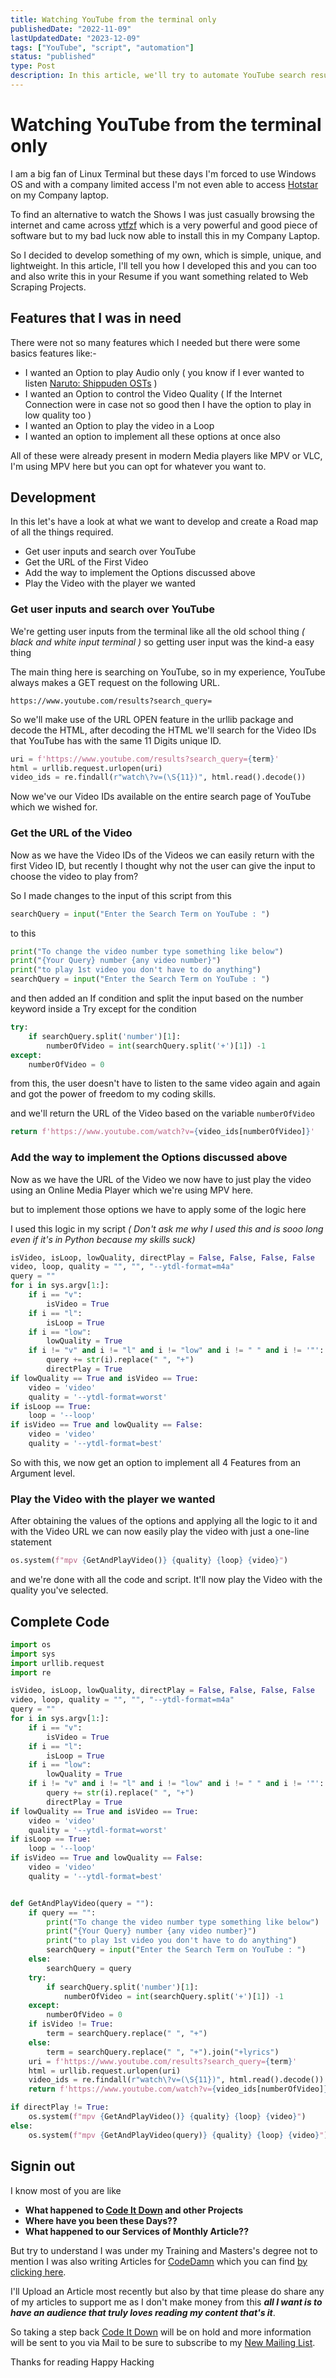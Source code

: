 ```yaml
---
title: Watching YouTube from the terminal only
publishedDate: "2022-11-09"
lastUpdatedDate: "2023-12-09"
tags: ["YouTube", "script", "automation"]
status: "published"
type: Post
description: In this article, we'll try to automate YouTube search results directly from the Terminal
---
```


# Watching YouTube from the terminal only

I am a big fan of Linux Terminal but these days I'm forced to use Windows OS and with a company limited access I'm not even able to access [Hotstar](https://www.hotstar.com/in) on my Company laptop.

To find an alternative to watch the Shows I was just casually browsing the internet and came across [ytfzf](https://github.com/pystardust/ytfzf) which is a very powerful and good piece of software but to my bad luck now able to install this in my Company Laptop.

So I decided to develop something of my own, which is simple, unique, and lightweight. In this article, I'll tell you how I developed this and you can too and also write this in your Resume if you want something related to Web Scraping Projects.

## Features that I was in need

There were not so many features which I needed but there were some basics features like:-

- I wanted an Option to play Audio only ( you know if I ever wanted to listen [Naruto: Shippuden OSTs](https://www.youtube.com/watch?v=hFxCDbiPWJk) )
- I wanted an Option to control the Video Quality ( If the Internet Connection were in case not so good then I have the option to play in low quality too )
- I wanted an Option to play the video in a Loop
- I wanted an option to implement all these options at once also

All of these were already present in modern Media players like MPV or VLC, I'm using MPV here but you can opt for whatever you want to.

## Development

In this let's have a look at what we want to develop and create a Road map of all the things required.

- Get user inputs and search over YouTube
- Get the URL of the First Video
- Add the way to implement the Options discussed above
- Play the Video with the player we wanted

### Get user inputs and search over YouTube

We're getting user inputs from the terminal like all the old school thing _( black and white input terminal )_ so getting user input was the kind-a easy thing

The main thing here is searching on YouTube, so in my experience, YouTube always makes a GET request on the following URL.

```
https://www.youtube.com/results?search_query=
```

So we'll make use of the URL OPEN feature in the urllib package and decode the HTML, after decoding the HTML we'll search for the Video IDs that YouTube has with the same 11 Digits unique ID.

```py
uri = f'https://www.youtube.com/results?search_query={term}'
html = urllib.request.urlopen(uri)
video_ids = re.findall(r"watch\?v=(\S{11})", html.read().decode())
```

Now we've our Video IDs available on the entire search page of YouTube which we wished for.

### Get the URL of the Video

Now as we have the Video IDs of the Videos we can easily return with the first Video ID, but recently I thought why not the user can give the input to choose the video to play from?

So I made changes to the input of this script from this

```py
searchQuery = input("Enter the Search Term on YouTube : ")
```

to this

```py
print("To change the video number type something like below")
print("{Your Query} number {any video number}")
print("to play 1st video you don't have to do anything")
searchQuery = input("Enter the Search Term on YouTube : ")
```

and then added an If condition and split the input based on the number keyword inside a Try except for the condition

```py
try:
    if searchQuery.split('number')[1]:
        numberOfVideo = int(searchQuery.split('+')[1]) -1
except:
    numberOfVideo = 0
```

from this, the user doesn't have to listen to the same video again and again and got the power of freedom to my coding skills.

and we'll return the URL of the Video based on the variable `numberOfVideo`

```py
return f'https://www.youtube.com/watch?v={video_ids[numberOfVideo]}'
```

### Add the way to implement the Options discussed above

Now as we have the URL of the Video we now have to just play the video using an Online Media Player which we're using MPV here.

but to implement those options we have to apply some of the logic here

I used this logic in my script _( Don't ask me why I used this and is sooo long even if it's in Python because my skills suck)_

```py
isVideo, isLoop, lowQuality, directPlay = False, False, False, False
video, loop, quality = "", "", "--ytdl-format=m4a"
query = ""
for i in sys.argv[1:]:
    if i == "v":
        isVideo = True
    if i == "l":
        isLoop = True
    if i == "low":
        lowQuality = True
    if i != "v" and i != "l" and i != "low" and i != " " and i != '"':
        query += str(i).replace(" ", "+")
        directPlay = True
if lowQuality == True and isVideo == True:
    video = 'video'
    quality = '--ytdl-format=worst'
if isLoop == True:
    loop = '--loop'
if isVideo == True and lowQuality == False:
    video = 'video'
    quality = '--ytdl-format=best'
```

So with this, we now get an option to implement all 4 Features from an Argument level.

### Play the Video with the player we wanted

After obtaining the values of the options and applying all the logic to it and with the Video URL we can now easily play the video with just a one-line statement

```py
os.system(f"mpv {GetAndPlayVideo()} {quality} {loop} {video}")
```

and we're done with all the code and script. It'll now play the Video with the quality you've selected.

## Complete Code

```py
import os
import sys
import urllib.request
import re

isVideo, isLoop, lowQuality, directPlay = False, False, False, False
video, loop, quality = "", "", "--ytdl-format=m4a"
query = ""
for i in sys.argv[1:]:
    if i == "v":
        isVideo = True
    if i == "l":
        isLoop = True
    if i == "low":
        lowQuality = True
    if i != "v" and i != "l" and i != "low" and i != " " and i != '"':
        query += str(i).replace(" ", "+")
        directPlay = True
if lowQuality == True and isVideo == True:
    video = 'video'
    quality = '--ytdl-format=worst'
if isLoop == True:
    loop = '--loop'
if isVideo == True and lowQuality == False:
    video = 'video'
    quality = '--ytdl-format=best'


def GetAndPlayVideo(query = ""):
    if query == "":
        print("To change the video number type something like below")
        print("{Your Query} number {any video number}")
        print("to play 1st video you don't have to do anything")
        searchQuery = input("Enter the Search Term on YouTube : ")
    else:
        searchQuery = query
    try:
        if searchQuery.split('number')[1]:
            numberOfVideo = int(searchQuery.split('+')[1]) -1
    except:
        numberOfVideo = 0
    if isVideo != True:
        term = searchQuery.replace(" ", "+")
    else:
        term = searchQuery.replace(" ", "+").join("+lyrics")
    uri = f'https://www.youtube.com/results?search_query={term}'
    html = urllib.request.urlopen(uri)
    video_ids = re.findall(r"watch\?v=(\S{11})", html.read().decode())
    return f'https://www.youtube.com/watch?v={video_ids[numberOfVideo]}'

if directPlay != True:
    os.system(f"mpv {GetAndPlayVideo()} {quality} {loop} {video}")
else:
    os.system(f"mpv {GetAndPlayVideo(query)} {quality} {loop} {video}")
```

## Signin out

I know most of you are like

- **What happened to [Code It Down](https://codeitdown.vercel.app/) and other Projects**
- **Where have you been these Days??**
- **What happened to our Services of Monthly Article??**

But try to understand I was under my Training and Masters's degree not to mention I was also writing Articles for [CodeDamn](https://codedamn.com) which you can find [by clicking here](https://codedamn.com/news/author/amanojha).

I'll Upload an Article most recently but also by that time please do share any of my articles to support me as I don't make money from this **_all I want is to have an audience that truly loves reading my content that's it_**.

So taking a step back [Code It Down](https://codeitdown.vercel.app) will be on hold and more information will be sent to you via Mail to be sure to subscribe to my [New Mailing List](https://coderaman7.hashnode.dev/newsletter).

Thanks for reading
Happy Hacking
